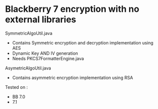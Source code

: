 # Blackberry 7 encryption with no external libraries

SymmetricAlgoUtil.java
* Contains Symmetric encryption and decryption implementation using AES
* Dynamic Key AND IV generation
* Needs PKCS7FormatterEngine.java 

AsymetricAlgoUtil.java
* Contains asymmetric encryption implementation using RSA



Tested on :

* BB 7.0
* 7.1
